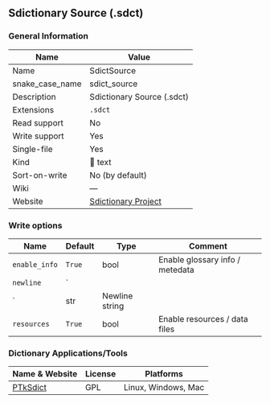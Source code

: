 
## Sdictionary Source (.sdct) ##

### General Information ###
Name | Value
---- | -------
Name | SdictSource
snake_case_name | sdict_source
Description | Sdictionary Source (.sdct)
Extensions | `.sdct`
Read support | No
Write support | Yes
Single-file | Yes
Kind | 📝 text
Sort-on-write | No (by default)
Wiki | ―
Website | [Sdictionary Project](http://swaj.net/sdict/)



### Write options ###
Name | Default | Type | Comment
---- | ------- | ---- | -------
`enable_info` | `True` | bool | Enable glossary info / metedata
`newline` | `
` | str | Newline string
`resources` | `True` | bool | Enable resources / data files



### Dictionary Applications/Tools ###
Name & Website | License | Platforms
-------------- | ------- | ---------
[PTkSdict](http://swaj.net/sdict/create-dicts.html) | GPL | Linux, Windows, Mac
